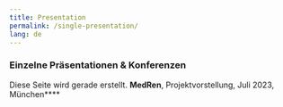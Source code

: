 ```yaml
---
title: Presentation
permalink: /single-presentation/
lang: de
---
```


### Einzelne Präsentationen & Konferenzen

Diese Seite wird gerade erstellt.
**MedRen**, Projektvorstellung, Juli 2023, München****
